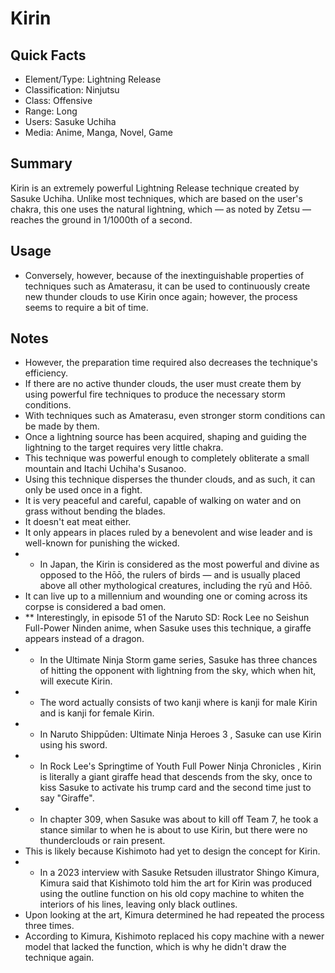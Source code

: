# Kirin

## Quick Facts
- Element/Type: Lightning Release
- Classification: Ninjutsu
- Class: Offensive
- Range: Long
- Users: Sasuke Uchiha
- Media: Anime, Manga, Novel, Game

## Summary
Kirin is an extremely powerful Lightning Release technique created by Sasuke Uchiha. Unlike most techniques, which are based on the user's chakra, this one uses the natural lightning, which — as noted by Zetsu — reaches the ground in 1/1000th of a second.

## Usage
- Conversely, however, because of the inextinguishable properties of techniques such as Amaterasu, it can be used to continuously create new thunder clouds to use Kirin once again; however, the process seems to require a bit of time.

## Notes
- However, the preparation time required also decreases the technique's efficiency.
- If there are no active thunder clouds, the user must create them by using powerful fire techniques to produce the necessary storm conditions.
- With techniques such as Amaterasu, even stronger storm conditions can be made by them.
- Once a lightning source has been acquired, shaping and guiding the lightning to the target requires very little chakra.
- This technique was powerful enough to completely obliterate a small mountain and Itachi Uchiha's Susanoo.
- Using this technique disperses the thunder clouds, and as such, it can only be used once in a fight.
- It is very peaceful and careful, capable of walking on water and on grass without bending the blades.
- It doesn't eat meat either.
- It only appears in places ruled by a benevolent and wise leader and is well-known for punishing the wicked.
- * In Japan, the Kirin is considered as the most powerful and divine as opposed to the Hōō, the rulers of birds — and is usually placed above all other mythological creatures, including the ryū and Hōō.
- It can live up to a millennium and wounding one or coming across its corpse is considered a bad omen.
- ** Interestingly, in episode 51 of the Naruto SD: Rock Lee no Seishun Full-Power Ninden anime, when Sasuke uses this technique, a giraffe appears instead of a dragon.
- * In the Ultimate Ninja Storm game series, Sasuke has three chances of hitting the opponent with lightning from the sky, which when hit, will execute Kirin.
- * The word actually consists of two kanji where is kanji for male Kirin and is kanji for female Kirin.
- * In Naruto Shippūden: Ultimate Ninja Heroes 3 , Sasuke can use Kirin using his sword.
- * In Rock Lee's Springtime of Youth Full Power Ninja Chronicles , Kirin is literally a giant giraffe head that descends from the sky, once to kiss Sasuke to activate his trump card and the second time just to say "Giraffe".
- * In chapter 309, when Sasuke was about to kill off Team 7, he took a stance similar to when he is about to use Kirin, but there were no thunderclouds or rain present.
- This is likely because Kishimoto had yet to design the concept for Kirin.
- * In a 2023 interview with Sasuke Retsuden illustrator Shingo Kimura, Kimura said that Kishimoto told him the art for Kirin was produced using the outline function on his old copy machine to whiten the interiors of his lines, leaving only black outlines.
- Upon looking at the art, Kimura determined he had repeated the process three times.
- According to Kimura, Kishimoto replaced his copy machine with a newer model that lacked the function, which is why he didn't draw the technique again.

